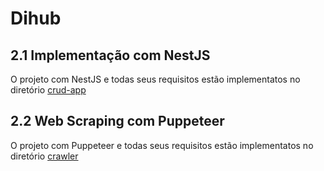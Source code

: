# Dihub

## 2.1 Implementação com NestJS

O projeto com NestJS e todas seus requisitos estão implementatos no diretório [crud-app](https://github.com/clcosta/Dihub/tree/develop/crud-app)

## 2.2 Web Scraping com Puppeteer

O projeto com Puppeteer e todas seus requisitos estão implementatos no diretório [crawler](https://github.com/clcosta/Dihub/tree/develop/crawler)
